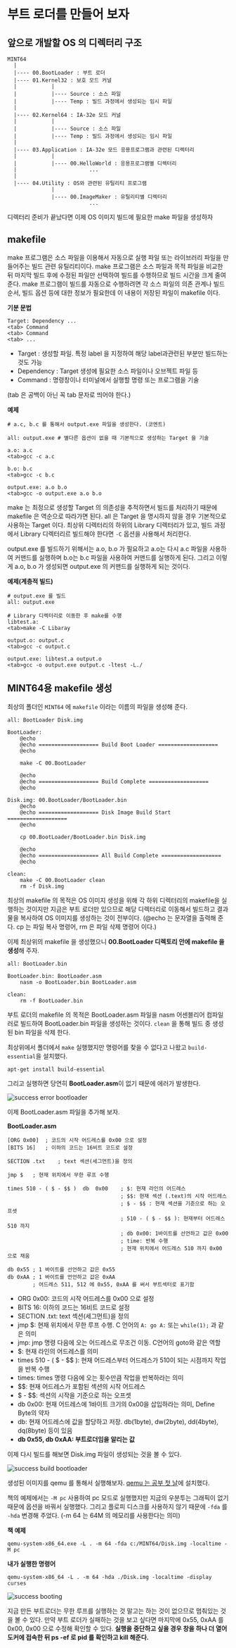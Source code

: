 # 부트 로더를 만들어 보자

## 앞으로 개발할 OS 의 디렉터리 구조

```
MINT64
  |
  |---- 00.BootLoader : 부트 로더
  |---- 01.Kernel32 : 보호 모드 커널
  |           |
  |           |---- Source : 소스 파일
  |           |---- Temp : 빌드 과정에서 생성되는 임시 파일
  |
  |---- 02.Kernel64 : IA-32e 모드 커널
  |           |
  |           |---- Source : 소스 파일
  |           |---- Temp : 빌드 과정에서 생성되는 임시 파일
  |
  |---- 03.Application : IA-32e 모드 응용프로그램과 관련된 디렉터리
  |           |
  |           |---- 00.HelloWorld : 응용프로그램별 디렉터리
  |                       ...
  |
  |---- 04.Utility : OS와 관련된 유틸리티 프로그램
              |
              |---- 00.ImageMaker : 유틸리티별 디렉터리
                          ...
```

디렉터리 준비가 끝났다면 이제 OS 이미지 빌드에 필요한 make 파일을 생성하자

## makefile

make 프로그램은 소스 파일을 이용해서 자동으로 실행 파일 또는 라이브러리 파일을 만들어주는 빌드 관련 유틸리티이다. make 프로그램은 소스 파일과 목적 파일을 비교한 뒤 마지막 빌드 후에 수정된 파일만 선택하여 빌드를 수행하므로 빌드 시간을 크게 줄여준다. make 프로그램이 빌드를 자동으로 수행하려면 각 소스 파일의 의존 관계나 빌드 순서, 빌드 옵션 등에 대한 정보가 필요한데 이 내용이 저장된 파일이 makefile 이다.

**기분 문법**
```
Target: Dependency ...
<tab> Command
<tab> Command
<tab> ...
```

- Target : 생성할 파일. 특정 label 을 지정하여 해당 label과관련된 부분만 빌드하는 것도 가능
- Dependency : Target 생성에 필요한 소스 파일이나 오브젝트 파일 등
- Command : 명령창이나 터미널에서 실행할 명령 또는 프로그램을 기술

(tab 은 공백이 아닌 꼭 tab 문자로 띄어야 한다.)

**예제**
```
# a.c, b.c 를 통해서 output.exe 파일을 생성한다. (코멘트)

all: output.exe # 별다른 옵션이 없을 때 기본적으로 생성하는 Target 을 기술

a.o: a.c
<tab>gcc -c a.c

b.o: b.c
<tab>gcc -c b.c

output.exe: a.o b.o
<tab>gcc -o output.exe a.o b.o
```

make 는 최정으로 생성할 Target 의 의존성을 추적하면서 빌드를 처리하기 때문에 makefile 은 역순으로 따라가면 된다. all 은 Target 을 명시하지 않을 경우 기본적으로 사용하는 Target 이다.
최상위 디렉터리의 하위의 Library 디렉터리가 있고, 빌드 과정에서 Library 디렉터리르 빌드해야 한다면 `-C` 옵션을 사용해서 처리한다.

output.exe 를 빌드하기 위해서는 a.o, b.o 가 필요하고 a.o는 다시 a.c 파일을 사용하여 커맨드를 실행하며 b.o는 b.c 파일을 사용하여 커맨드를 실행하게 된다. 그리고 이렇게 a.o, b.o 가 생성되면 output.exe 의 커맨드를 실행하게 되는 것이다.

**예제(계층적 빌드)**
```
# output.exe 를 빌드
all: output.exe

# Library 디렉터리로 이동한 후 make를 수행
libtest.a:
<tab>make -C Libaray

output.o: output.c
<tab>gcc -c output.c

output.exe: libtest.a output.o
<tab>gcc -o output.exe output.c -ltest -L./
```

## MINT64용 makefile 생성

최상의 폴더인 `MINT64` 에 `makefile` 이라는 이름의 파일을 생성해 준다.

```
all: BootLoader Disk.img

BootLoader:
	@echo
	@echo =================== Build Boot Loader ===================
	@echo

	make -C 00.BootLoader

	@echo
	@echo =================== Build Complete ===================
	@echo

Disk.img: 00.BootLoader/BootLoader.bin
	@echo
	@echo =================== Disk Image Build Start ===================
	@echo

	cp 00.BootLoader/BootLoader.bin Disk.img

	@echo
	@echo =================== All Build Complete ===================
	@echo

clean:
	make -C 00.BootLoader clean
	rm -f Disk.img
```

최상의 makefile 의 목적은 OS 이미지 생성을 위해 각 하위 디렉터리의 makefile을 실행하는 것이지만 지금은 부트 로더만 있으므로 해당 디렉터리로 이동해서 빌드하고 결과물을 복사하여 OS 이미지를 생성하는 것이 전부이다. (@echo 는 문자열을 출력해 준다. cp 는 파일 복사 명령어, rm 은 파일 삭제 명령어 이다.)

이제 최상위의 makefile 을 생성했으니 **00.BootLoader 디렉토리 안에 makefile 을 생성**해 주자.

```
all: BootLoader.bin

BootLoader.bin: BootLoader.asm
	nasm -o BootLoader.bin BootLoader.asm

clean:
	rm -f BootLoader.bin
```

부트 로더의 makefile 의 목적은 BootLoader.asm 파일을 nasm 어센블리어 컴파일러로 빌드하여 BootLoader.bin 파일을 생성하는 것이다.
`clean` 을 통해 빌드 중 생성된 bin 파일을 삭제 한다.

최상위에서 폴더에서 `make` 실행했지만 명령어를 찾을 수 없다고 나왔고 `build-essential`을 설치했다.

```
apt-get install build-essential
```

그리고 실행하면 당연히 **BootLoader.asm**이 없기 때문에 에러가 발생한다. 

![success error bootloader](/contents/dev/2020/03/20/image/os-study-5-1.png)

이제 BootLoader.asm 파일을 추가해 보자.

**BootLoader.asm**
```
[ORG 0x00]  ; 코드의 시작 어드레스를 0x00 으로 설정
[BITS 16]   ; 이하의 코드는 16비트 코드로 설정

SECTION .txt    ; text 섹션(세그먼트)을 정의

jmp $   ; 현재 위치에서 무한 루프 수행

times 510 - ( $ - $$ )  db  0x00    ; $: 현재 라인의 어드레스
                                    ; $$: 현재 섹션 (.text)의 시작 어드레스
                                    ; $ - $$ : 현재 섹션을 기준으로 하는 오프셋
                                    ; 510 - ( $ - $$ ): 현재부터 어드레스 510 까지
                                    ; db 0x00: 1바이트를 선언하고 값은 0x00
                                    ; time: 반복 수행
                                    ; 현재 위치에서 어드레스 510 까지 0x00 으로 채움

db 0x55 ; 1 바이트를 선언하고 값은 0x55
db 0xAA ; 1 바이트를 언언하고 값은 0xAA
        ; 어드레스 511, 512 에 0x55, 0xAA 를 써서 부트섹터로 표기함
```

- ORG 0x00: 코드의 시작 어드레스를 0x00 으로 설정
- BITS 16: 이하의 코드는 16비트 코드로 설정
- SECTION .txt: text 섹션(세그먼트)을 정의
- jmp $: 현재 위치에서 무한 루프 수행. C 언어의 ```A: go A:``` 또는 ```while(1);``` 과 같은 의미
- jmp: jmp 명령 다음에 오는 어드레스로 무조건 이동. C언어의 goto와 같은 역할
- $: 현재 라인의 어드레스를 의미
- times 510 - ( $ - $$ ): 현재 어드레스부터 어드레스가 510이 되는 시점까지 작업을 반복 수행
- times: times 명령 다음에 오는 횟수만큼 작업을 반복하라는 의미
- $$: 현재 어드레스가 포함된 섹션의 시작 어드레스
- $ - $$: 섹션의 시작을 기준으로 하는 오프셋
- db 0x00: 현재 어드레스에 1바이트 크기의 0x00을 삽입하라는 의미, Define Byte의 약자
- db: 현재 어드레스에 값을 할당하고 저장. db(1byte), dw(2byte), dd(4byte), dq(8byte) 등이 있음
- **db 0x55, db 0xAA: 부트로더임을 알리는 값**

이제 다시 빌드를 해보면 Disk.img 파일이 생성되는 것을 볼 수 있다.

![success build bootloader](/contents/dev/2020/03/20/image/os-study-5-2.png)

생성된 이미지를 qemu 를 통해서 실행해보자. <a href="https://knero.github.io/#/contents?path=/contents/dev/2020/03/10/os-study-1.md" target="_blank">qemu 는 공부 첫 날</a>에 설치했다.

책의 예제에서는 `-M pc` 사용하여 pc 모드로 실행했지만 지금의 우분투는 그래픽이 없기 때문에 옵션을 바꿔서 실행했다. 그리고 플로피 디스크를 사용하지 않기 때문에 `-fda` 를 `-hda` 변경해 주었다. (-m 64 는 64M 의 메모리를 사용한다는 의미)

**책 예제**
```
qemu-system-x86_64.exe -L . -m 64 -fda c:/MINT64/Disk.img -localtime -M pc
```

**내가 실행한 명령어**
```
qemu-system-x86_64 -L . -m 64 -hda ./Disk.img -localtime -display curses
```
![success booting](/contents/dev/2020/03/20/image/os-study-5-3.png)

지금 만든 부트로더는 무한 루프를 실행하는 것 말고는 하는 것이 없으므로 멈춰있는 것을 볼 수 있다. 
만약 부트 로더가 실패하는 것을 보고 싶다면 마지막에 0x55, 0xAA 를 0x00, 0x00 으로 수정해 확인할 수 있다.
**실행을 중단하고 싶을 경우 창을 하나 더 열어 도커에 접속한 뒤 ps -ef 로 pid 를 확인하고 kill 해준다.**
